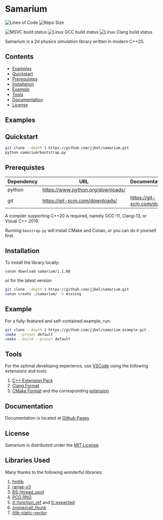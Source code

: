 # Samarium

<!--
[![GCC](https://github.com/jjbel/samarium/actions/workflows/gcc.yml/badge.svg)](https://github.com/jjbel/samarium/actions/workflows/gcc.yml)
[![Clang](https://github.com/jjbel/samarium/actions/workflows/clang.yml/badge.svg)](https://github.com/jjbel/samarium/actions/workflows/clang.yml)
[![MSVC](https://github.com/jjbel/samarium/actions/workflows/msvc.yml/badge.svg)](https://github.com/jjbel/samarium/actions/workflows/msvc.yml)
[![Quality Gate Status](https://sonarcloud.io/api/project_badges/measure?project=jjbel_samarium&metric=alert_status)](https://sonarcloud.io/summary/new_code?id=jjbel_samarium) -->

![Lines of Code](https://img.shields.io/endpoint?url=https://ghloc.vercel.app/api/jjbel/samarium/badge?filter=.hpp$,.cpp$,.glsl$&style=flat&logoColor=red&label=Lines%20of%20Code&color=red)
![Repo Size](https://img.shields.io/github/repo-size/jjbel/samarium)

<!-- [![MIT License](https://img.shields.io/badge/license-MIT-yellow)](https://github.com/jjbel/samarium/blob/main/LICENSE.md) -->

<!--
![language: C++20](https://img.shields.io/badge/language-C%2B%2B20-yellow)
[![Latest Github Release](https://img.shields.io/github/v/tag/jjbel/samarium?label=latest%20release)](https://github.com/jjbel/samarium/tags) -->

![MSVC build status](https://github.com/jjbel/samarium/actions/workflows/msvc.yml/badge.svg)
![Linux GCC build status](https://github.com/jjbel/samarium/actions/workflows/linux-gcc.yml/badge.svg)
![Linux Clang build status](https://github.com/jjbel/samarium/actions/workflows/linux-clang.yml/badge.svg)

Samarium is a 2d physics simulation library written in modern C++20.

## Contents

<!-- TODO use vscode markdown auto TOC -->

- [Examples](#examples)
- [Quickstart](#quickstart)
- [Prerequistes](#prerequistes)
- [Installation](#installation)
- [Example](#example)
- [Tools](#tools)
- [Documentation](#documentation)
- [License](#license)

## Examples

<!-- TODO make a script to merge these into 2x2 grid, loop them -->

[](https://user-images.githubusercontent.com/83468982/178472984-8cd83808-bfb2-478b-8a5e-3d45782f2c7d.mp4)

[](https://user-images.githubusercontent.com/83468982/178473002-b7f896f6-d5ed-4cc5-be34-bcccab9ef11e.mp4)

[](https://github.com/user-attachments/assets/d870c975-44d4-4624-b122-48129506bbf6)

## Quickstart

```sh
git clone --depth 1 https://github.com/jjbel/samarium.git
python samarium/bootstrap.py
```

<!-- TODO make sure bootstrap works -->
<!-- TODO make it easy to run examples, easier than copy pasting the code into a source file? -->

## Prerequistes

| Dependency | URL                                 | Documentation               |
| ---------- | ----------------------------------- | --------------------------- |
| python     | <https://www.python.org/downloads/> |                             |
| git        | <https://git-scm.com/downloads/>    | <https://git-scm.com/docs/> |

<!-- | cmake      | <https://cmake.org/download/>       | <https://cmake.org/cmake/help/latest/> | -->
<!-- | conan      | <https://conan.io/downloads.html/> | <https://docs.conan.io/en/latest/> | -->

A compiler supporting C++20 is required, namely GCC-11, Clang-13, or Visual C++ 2019.

Running `boostrap.py` will install CMake and Conan, or you can do it yourself first.

## Installation

To install the library locally:

```
conan download samarium/1.1.0@
```

or for the latest version

```sh
git clone --depth 1 https://github.com/jjbel/samarium.git
conan create ./samarium/ -b missing
```

## Example

For a fully-featured and self-contained example, run:

<!-- is depth 1 rly faster? -->
```sh
git clone --depth 1 https://github.com/jjbel/samarium_example.git .
cmake --preset default
cmake --build --preset default
```

## Tools

For the optimal developing experience, use [VSCode](https://code.visualstudio.com) using the following extensions and tools

1. [C++ Extension Pack](https://marketplace.visualstudio.com/items?itemName=ms-vscode.cpptools-extension-pack)
2. [Clang Format](https://clang.llvm.org/docs/ClangFormat.html)
3. [CMake Format](https://github.com/cheshirekow/cmake_format) and the corresponding [extension](https://marketplace.visualstudio.com/items?itemName=cheshirekow.cmake-format)
<!-- 4. [SonarLint](https://marketplace.visualstudio.com/items?itemName=SonarSource.sonarlint-vscode) -->
<!-- 5. [C++ Advanced Lint](https://marketplace.visualstudio.com/items?itemName=jbenden.c-cpp-flylint) -->

## Documentation

Documentation is located at [Github Pages](https://jjbel.github.io/samarium/)

## License

Samarium is distributed under the [MIT License](LICENSE.md).

## Libraries Used

Many thanks to the following wonderful libraries:

1. [fmtlib](https://github.com/fmtlib/fmt)
2. [range-v3](https://github.com/ericniebler/range-v3)
3. [BS::thread_pool](https://github.com/bshoshany/thread-pool)
4. [PCG RNG](https://www.pcg-random.org/)
5. [tl::function_ref](https://github.com/TartanLlama/function_ref) and [tl::expected](https://github.com/TartanLlama/expected)
6. [znone/call_thunk](https://github.com/znone/call_thunk)
7. [itlib-static-vector](https://github.com/iboB/itlib)

<!-- TODO add the rest which are in conanfile.py -->
